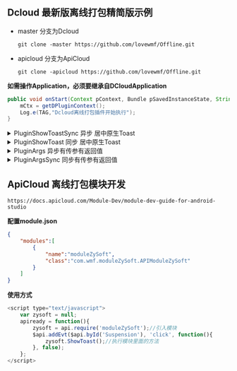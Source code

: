 ## Dcloud 最新版离线打包精简版示例

* master 分支为Dcloud

    `git clone -master https://github.com/lovewmf/Offline.git`

* apicloud 分支为ApiCloud

   `git clone -apicloud https://github.com/lovewmf/Offline.git`

**如需操作Application，必须要继承自DCloudApplication**

```java
public void onStart(Context pContext, Bundle pSavedInstanceState, String[] pRuntimeArgs) {
    mCtx = getDPluginContext();
    Log.e(TAG,"Dcloud离线打包插件开始执行");
}
```
<details>
<summary>PluginShowToastSync 异步 居中原生Toast</summary>

 **html**
```javascript
ZySoftPlugin.PluginShowToastSync();
```
**java**
```java
//同步无参无返回值
public void PluginShowToast(IWebview pWebview, JSONArray array){
    Log.e(TAG,"This is an synchronization Toast");
    Toast toast = Toast.makeText(mCtx, "This is an synchronization Toast",Toast.LENGTH_SHORT);
    toast.setGravity(Gravity.CENTER, 0, 0);
    toast.show();
}
```
</details>

<details>
<summary>PluginShowToast 同步 居中原生Toast</summary>

**html**
```javascript
 ZySoftPlugin.PluginShowToast();
```
**java**
```java
//同步无参无返回值
public void PluginShowToast(IWebview pWebview, JSONArray array){
    Log.e(TAG,"This is an synchronization Toast");
    Toast toast = Toast.makeText(mCtx, "This is an synchronization Toast",Toast.LENGTH_SHORT);
    toast.setGravity(Gravity.CENTER, 0, 0);
    toast.show();
}
 ```

 
</details>

<details>
<summary>PluginArgs 异步有传参有返回值</summary>

**html**
```javascript
ZySoftPlugin.PluginArgs("Dcloud",function(success){
    alert(success.toString());
},function(error){
    alert(error.toString());
});
```
**java**
```java
 //异步有参有返回值
public void PluginArgs(IWebview pWebview, JSONArray array){
    Log.e(TAG,"异步有参有返回值");
    String CallBackID = array.optString(0);
    JSONArray newArray = new JSONArray();
    newArray.put(array.optString(1));
    JSUtil.execCallback(pWebview, CallBackID, newArray, JSUtil.OK, false);//成功回调
    //JSUtil.execCallback(pWebview, CallBackID, newArray, JSUtil.ERROR, false);失败回调
}
```
</details>

<details>
<summary>PluginArgsSync 同步有传参有返回值</summary>

**html**
```javascript
ZySoftPlugin.PluginArgsSync("Dcloud");
```
**java**
```java
//同步有参有返回值
public String PluginArgsSync(IWebview pWebview, JSONArray array){
    Log.e(TAG,"同步有参有返回值");
    Log.e(TAG,array.toString());
    String inValue1 = array.optString(0);
    return JSUtil.wrapJsVar(inValue1,true);
}
```
</details>


## ApiCloud 离线打包模块开发

`https://docs.apicloud.com/Module-Dev/module-dev-guide-for-android-studio`

**配置module.json**
```json
{
    "modules":[
		{
		    "name":"moduleZySoft",
			"class":"com.wmf.moduleZySoft.APIModuleZySoft"
		}
	]
}
```

**使用方式**

```javascript
<script type="text/javascript">
    var zysoft = null;
    apiready = function(){
        zysoft = api.require('moduleZySoft');//引入模块
        $api.addEvt($api.byId('Suspension'), 'click', function(){
            zysoft.ShowToast();//执行模块里面的方法
        }, false);
    };
</script>
```